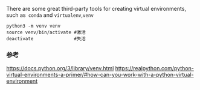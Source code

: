 There are some great third-party tools for creating virtual environments, such as` conda` and `virtualenv`,`venv`

```shell
python3 -m venv venv
source venv/bin/activate #激活
deactivate               #失活
```

### 参考
https://docs.python.org/3/library/venv.html
https://realpython.com/python-virtual-environments-a-primer/#how-can-you-work-with-a-python-virtual-environment